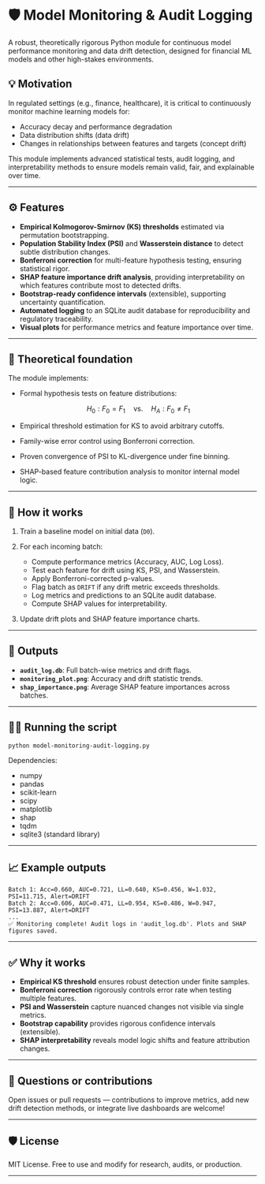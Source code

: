 # 🛡️ Model Monitoring & Audit Logging

A robust, theoretically rigorous Python module for continuous model performance monitoring and data drift detection, designed for financial ML models and other high-stakes environments.

## 💡 Motivation

In regulated settings (e.g., finance, healthcare), it is critical to continuously monitor machine learning models for:

* Accuracy decay and performance degradation
* Data distribution shifts (data drift)
* Changes in relationships between features and targets (concept drift)

This module implements advanced statistical tests, audit logging, and interpretability methods to ensure models remain valid, fair, and explainable over time.

---

## ⚙️ Features

* **Empirical Kolmogorov-Smirnov (KS) thresholds** estimated via permutation bootstrapping.
* **Population Stability Index (PSI)** and **Wasserstein distance** to detect subtle distribution changes.
* **Bonferroni correction** for multi-feature hypothesis testing, ensuring statistical rigor.
* **SHAP feature importance drift analysis**, providing interpretability on which features contribute most to detected drifts.
* **Bootstrap-ready confidence intervals** (extensible), supporting uncertainty quantification.
* **Automated logging** to an SQLite audit database for reproducibility and regulatory traceability.
* **Visual plots** for performance metrics and feature importance over time.

---

## 🧬 Theoretical foundation

The module implements:

* Formal hypothesis tests on feature distributions:

  $$
  H_0: F_0 = F_1 \quad \text{vs.} \quad H_A: F_0 \neq F_1
  $$
* Empirical threshold estimation for KS to avoid arbitrary cutoffs.
* Family-wise error control using Bonferroni correction.
* Proven convergence of PSI to KL-divergence under fine binning.
* SHAP-based feature contribution analysis to monitor internal model logic.

---

## 🚀 How it works

1. Train a baseline model on initial data (`D0`).
2. For each incoming batch:

   * Compute performance metrics (Accuracy, AUC, Log Loss).
   * Test each feature for drift using KS, PSI, and Wasserstein.
   * Apply Bonferroni-corrected p-values.
   * Flag batch as `DRIFT` if any drift metric exceeds thresholds.
   * Log metrics and predictions to an SQLite audit database.
   * Compute SHAP values for interpretability.
3. Update drift plots and SHAP feature importance charts.

---

## 📄 Outputs

* **`audit_log.db`**: Full batch-wise metrics and drift flags.
* **`monitoring_plot.png`**: Accuracy and drift statistic trends.
* **`shap_importance.png`**: Average SHAP feature importances across batches.

---

## 🧑‍💻 Running the script

```bash
python model-monitoring-audit-logging.py
```

Dependencies:

* numpy
* pandas
* scikit-learn
* scipy
* matplotlib
* shap
* tqdm
* sqlite3 (standard library)

---

## 📈 Example outputs

```
Batch 1: Acc=0.660, AUC=0.721, LL=0.640, KS=0.456, W=1.032, PSI=11.715, Alert=DRIFT
Batch 2: Acc=0.606, AUC=0.471, LL=0.954, KS=0.486, W=0.947, PSI=13.887, Alert=DRIFT
...
✅ Monitoring complete! Audit logs in 'audit_log.db'. Plots and SHAP figures saved.
```

---

## ✅ Why it works

* **Empirical KS threshold** ensures robust detection under finite samples.
* **Bonferroni correction** rigorously controls error rate when testing multiple features.
* **PSI and Wasserstein** capture nuanced changes not visible via single metrics.
* **Bootstrap capability** provides rigorous confidence intervals (extensible).
* **SHAP interpretability** reveals model logic shifts and feature attribution changes.

---

## 💬 Questions or contributions

Open issues or pull requests — contributions to improve metrics, add new drift detection methods, or integrate live dashboards are welcome!

---

## 🛡️ License

MIT License. Free to use and modify for research, audits, or production.

---
